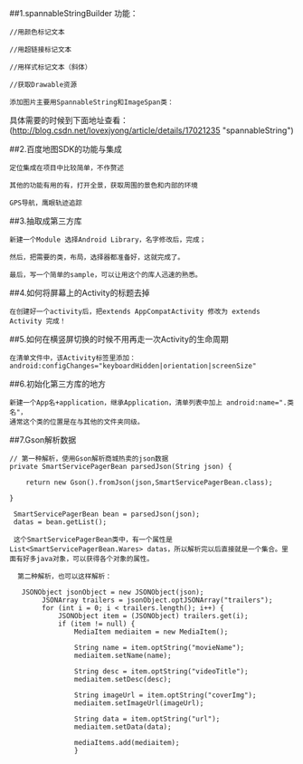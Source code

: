 ##1.spannableStringBuilder 功能：

    //用颜色标记文本

    //用超链接标记文本 

    //用样式标记文本（斜体）

    //获取Drawable资源

    添加图片主要用SpannableString和ImageSpan类：

具体需要的时候到下面地址查看：(http://blog.csdn.net/lovexjyong/article/details/17021235 "spannableString")

##2.百度地图SDK的功能与集成

    定位集成在项目中比较简单，不作赘述

    其他的功能有用的有，打开全景，获取周围的景色和内部的环境

    GPS导航，鹰眼轨迹追踪

##3.抽取成第三方库
    
    新建一个Module 选择Android Library，名字修改后，完成；

    然后，把需要的类，布局，选择器都准备好，这就完成了。

    最后，写一个简单的sample，可以让用这个的库人迅速的熟悉。  
    
##4.如何将屏幕上的Activity的标题去掉
   
    在创建好一个activity后，把extends AppCompatActivity 修改为 extends Activity 完成！
    
##5.如何在横竖屏切换的时候不用再走一次Activity的生命周期

    在清单文件中，该Activity标签里添加：
    android:configChanges="keyboardHidden|orientation|screenSize"

##6.初始化第三方库的地方

    新建一个App名+application，继承Application，清单列表中加上 android:name=".类名"，
    通常这个类的位置是在与其他的文件夹同级。
    
##7.Gson解析数据

    // 第一种解析，使用Gson解析商城热卖的json数据
    private SmartServicePagerBean parsedJson(String json) {

        return new Gson().fromJson(json,SmartServicePagerBean.class);

    }

     SmartServicePagerBean bean = parsedJson(json);
     datas = bean.getList();

     这个SmartServicePagerBean类中，有一个属性是List<SmartServicePagerBean.Wares> datas，所以解析完以后直接就是一个集合。里面有好多java对象，可以获得各个对象的属性。
     
      第二种解析，也可以这样解析：
     
       JSONObject jsonObject = new JSONObject(json);
            JSONArray trailers = jsonObject.optJSONArray("trailers");
            for (int i = 0; i < trailers.length(); i++) {
                JSONObject item = (JSONObject) trailers.get(i);
                if (item != null) {
                    MediaItem mediaitem = new MediaItem();

                    String name = item.optString("movieName");
                    mediaitem.setName(name);

                    String desc = item.optString("videoTitle");
                    mediaitem.setDesc(desc);

                    String imageUrl = item.optString("coverImg");
                    mediaitem.setImageUrl(imageUrl);

                    String data = item.optString("url");
                    mediaitem.setData(data);

                    mediaItems.add(mediaitem);
                    }

